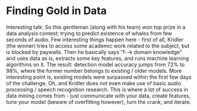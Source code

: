 # Finding Gold in Data

Interesting talk: So this gentleman (along with his team) won top prize in a data analysis contest; trying to predict existence of whales from few seconds of audio. Few interesting things happen here - first of all, Kridler (the winner) tries to access some academic work related to the subject, but is blocked by paywalls. Then he basically says "f--k domain knowledge" and uses data as is, extracts some key features, and runs machine learning algorithms on it. The result: detection model accuracy jumps from 72% to 98%, where the former number belongs to existing / older models. More interesting point is, existing models were surpassed within the first few days of the challenge. Oh, and Kridler does not even make use of basic audio processing / speech recognition research. This is where a lot of success in data mining comes from - just communicate with your data, create features, tune your model (beware of overfitting however), turn the crank, and iterate.









